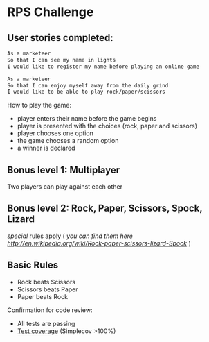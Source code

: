 # RPS Challenge

User stories completed:
----

```sh
As a marketeer
So that I can see my name in lights
I would like to register my name before playing an online game

As a marketeer
So that I can enjoy myself away from the daily grind
I would like to be able to play rock/paper/scissors
```

How to play the game:

- player enters their name before the game begins
- player is presented with the choices (rock, paper and scissors)
- player chooses one option
- the game chooses a random option
- a winner is declared

## Bonus level 1: Multiplayer

Two players can play against each other

## Bonus level 2: Rock, Paper, Scissors, Spock, Lizard

_special_ rules apply ( _you can find them here http://en.wikipedia.org/wiki/Rock-paper-scissors-lizard-Spock_ )

## Basic Rules

- Rock beats Scissors
- Scissors beats Paper
- Paper beats Rock

Confirmation for code review:

* All tests are passing
* [Test coverage](https://github.com/makersacademy/course/blob/master/pills/test_coverage.md) (Simplecov >100%)
